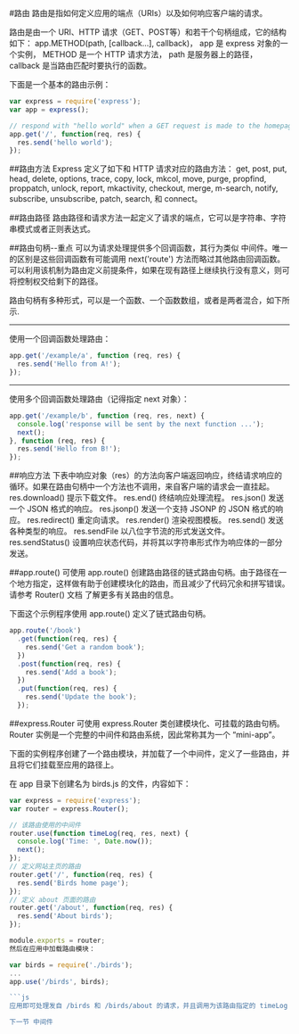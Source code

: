 #路由
路由是指如何定义应用的端点（URIs）以及如何响应客户端的请求。

路由是由一个 URI、HTTP 请求（GET、POST等）和若干个句柄组成，它的结构如下： app.METHOD(path, [callback...], callback)， app 是 express 对象的一个实例，
 METHOD 是一个 HTTP 请求方法， path 是服务器上的路径， callback 是当路由匹配时要执行的函数。

下面是一个基本的路由示例：

```js
var express = require('express');
var app = express();

// respond with "hello world" when a GET request is made to the homepage
app.get('/', function(req, res) {
  res.send('hello world');
});

```

##路由方法
Express 定义了如下和 HTTP 请求对应的路由方法： get, post, put, head, delete, options, trace, copy, lock,
mkcol, move, purge, propfind, proppatch, unlock, report, mkactivity, checkout, 
merge, m-search, notify, subscribe, unsubscribe, patch, search, 和 connect。

##路由路径
路由路径和请求方法一起定义了请求的端点，它可以是字符串、字符串模式或者正则表达式。

##路由句柄--重点
可以为请求处理提供多个回调函数，其行为类似 中间件。唯一的区别是这些回调函数有可能调用 next('route') 方法而略过其他路由回调函数。
可以利用该机制为路由定义前提条件，如果在现有路径上继续执行没有意义，则可将控制权交给剩下的路径。

路由句柄有多种形式，可以是一个函数、一个函数数组，或者是两者混合，如下所示.

----
使用一个回调函数处理路由：

```js
app.get('/example/a', function (req, res) {
  res.send('Hello from A!');
});
```

----
使用多个回调函数处理路由（记得指定 next 对象）：

```js
app.get('/example/b', function (req, res, next) {
  console.log('response will be sent by the next function ...');
  next();
}, function (req, res) {
  res.send('Hello from B!');
}); 
```
##响应方法
下表中响应对象（res）的方法向客户端返回响应，终结请求响应的循环。如果在路由句柄中一个方法也不调用，来自客户端的请求会一直挂起。
res.download()	提示下载文件。
res.end()	终结响应处理流程。
res.json()	发送一个 JSON 格式的响应。
res.jsonp()	发送一个支持 JSONP 的 JSON 格式的响应。
res.redirect()	重定向请求。
res.render()	渲染视图模板。
res.send()	发送各种类型的响应。
res.sendFile	以八位字节流的形式发送文件。
res.sendStatus()	设置响应状态代码，并将其以字符串形式作为响应体的一部分发送。

##app.route()
可使用 app.route() 创建路由路径的链式路由句柄。由于路径在一个地方指定，这样做有助于创建模块化的路由，而且减少了代码冗余和拼写错误。请参考 Router() 文档 了解更多有关路由的信息。

下面这个示例程序使用 app.route() 定义了链式路由句柄。

```js
app.route('/book')
  .get(function(req, res) {
    res.send('Get a random book');
  })
  .post(function(req, res) {
    res.send('Add a book');
  })
  .put(function(req, res) {
    res.send('Update the book');
  });
```
##express.Router
可使用 express.Router 类创建模块化、可挂载的路由句柄。Router 实例是一个完整的中间件和路由系统，因此常称其为一个 “mini-app”。

下面的实例程序创建了一个路由模块，并加载了一个中间件，定义了一些路由，并且将它们挂载至应用的路径上。

在 app 目录下创建名为 birds.js 的文件，内容如下：

```js
var express = require('express');
var router = express.Router();

// 该路由使用的中间件
router.use(function timeLog(req, res, next) {
  console.log('Time: ', Date.now());
  next();
});
// 定义网站主页的路由
router.get('/', function(req, res) {
  res.send('Birds home page');
});
// 定义 about 页面的路由
router.get('/about', function(req, res) {
  res.send('About birds');
});

module.exports = router;
然后在应用中加载路由模块：

var birds = require('./birds');
...
app.use('/birds', birds);

```js
应用即可处理发自 /birds 和 /birds/about 的请求，并且调用为该路由指定的 timeLog 中间件。

下一节 中间件

